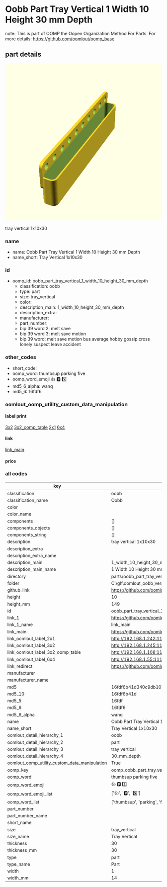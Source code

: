 # Oobb Part Tray Vertical 1 Width 10 Height 30 mm Depth  

note: This is part of OOMP the Oopen Organization Method For Parts. For more details: https://github.com/oomlout/oomp_base

##  part details
  

[![](3dpr.png)](3dpr.png)

tray vertical 1x10x30



### name
* name: Oobb Part Tray Vertical 1 Width 10 Height 30 mm Depth
* name_short: Tray Vertical 1x10x30 
### id
* oomp_id: oobb_part_tray_vertical_1_width_10_height_30_mm_depth
  * classification: oobb
  * type: part
  * size: tray_vertical
  * color: 
  * description_main: 1_width_10_height_30_mm_depth
  * description_extra: 
  * manufacturer: 
  * part_number: 
  * bip 39 word 2: melt save
  * bip 39 word 3: melt save motion
  * bip 39 word: melt save motion bus average hobby gossip cross lonely suspect leave accident

### other_codes
* short_code: 
* oomp_word: thumbsup parking five
* oomp_word_emoji :thumbsup: :parking: :five:
* md5_6_alpha: wanq
* md5_6: 16fdf6






### oomlout_oomp_utility_custom_data_manipulation
#### label print
[3x2](http://192.168.1.245:1112/?label=oomp%20wanq)
[3x2_oomp_table](http://192.168.1.108:1112/?label=oomp%20wanq)
[2x1](http://192.168.1.242:1112/?label=oomp%20wanq)
[6x4](http://192.168.1.55:1112/?label=oomp%20wanq)    

#### link

[link_main](https://github.com/oomlout/oomlout_oobb_version_4_generated_parts/tree/main/navigation_oomp/oobb/part/tray_vertical/1_width_10_height_30_mm_depth/part)                              

#### price







### all codes 
| key | value |  
| --- | --- |  
| classification | oobb |  
| classification_name | Oobb |  
| color |  |  
| color_name |  |  
| components | [] |  
| components_objects | [] |  
| components_string | [] |  
| description | tray vertical 1x10x30 |  
| description_extra |  |  
| description_extra_name |  |  
| description_main | 1_width_10_height_30_mm_depth |  
| description_main_name | 1 Width 10 Height 30 mm Depth |  
| directory | parts/oobb_part_tray_vertical_1_width_10_height_30_mm_depth |  
| folder | C:\gh\oomlout_oobb_version_4_generated_parts\parts\oobb_part_tray_vertical_1_width_10_height_30_mm_depth |  
| github_link | https://github.com/oomlout/oomlout_oomp_part_src/tree/main/parts/oobb_part_tray_vertical_1_width_10_height_30_mm_depth |  
| height | 10 |  
| height_mm | 149 |  
| id | oobb_part_tray_vertical_1_width_10_height_30_mm_depth |  
| link_1 | https://github.com/oomlout/oomlout_oobb_version_4_generated_parts/tree/main/navigation_oomp/oobb/part/tray_vertical/1_width_10_height_30_mm_depth/part |  
| link_1_name | link_main |  
| link_main | https://github.com/oomlout/oomlout_oobb_version_4_generated_parts/tree/main/navigation_oomp/oobb/part/tray_vertical/1_width_10_height_30_mm_depth/part |  
| link_oomlout_label_2x1 | http://192.168.1.242:1112/?label=oomp%20wanq |  
| link_oomlout_label_3x2 | http://192.168.1.245:1112/?label=oomp%20wanq |  
| link_oomlout_label_3x2_oomp_table | http://192.168.1.108:1112/?label=oomp%20wanq |  
| link_oomlout_label_6x4 | http://192.168.1.55:1112/?label=oomp%20wanq |  
| link_redirect | https://github.com/oomlout/oomlout_oobb_version_4_generated_parts/tree/main/parts/oobb_tray_vertical_01_10_30 |  
| manufacturer |  |  
| manufacturer_name |  |  
| md5 | 16fdf6b41d340c9db107e1ef20aff455 |  
| md5_10 | 16fdf6b41d |  
| md5_5 | 16fdf |  
| md5_6 | 16fdf6 |  
| md5_6_alpha | wanq |  
| name | Oobb Part Tray Vertical 1 Width 10 Height 30 mm Depth |  
| name_short | Tray Vertical 1x10x30  |  
| oomlout_detail_hierarchy_1 | oobb |  
| oomlout_detail_hierarchy_2 | part |  
| oomlout_detail_hierarchy_3 | tray_vertical |  
| oomlout_detail_hierarchy_4 | 30_mm_depth |  
| oomlout_oomp_utility_custom_data_manipulation | True |  
| oomp_key | oomp_oobb_part_tray_vertical_1_width_10_height_30_mm_depth |  
| oomp_word | thumbsup parking five |  
| oomp_word_emoji | :thumbsup: :parking: :five: |  
| oomp_word_emoji_list | [':thumbsup:', ':parking:', ':five:'] |  
| oomp_word_list | ['thumbsup', 'parking', 'five'] |  
| part_number |  |  
| part_number_name |  |  
| short_name |  |  
| size | tray_vertical |  
| size_name | Tray Vertical |  
| thickness | 30 |  
| thickness_mm | 30 |  
| type | part |  
| type_name | Part |  
| width | 1 |  
| width_mm | 14 |  
